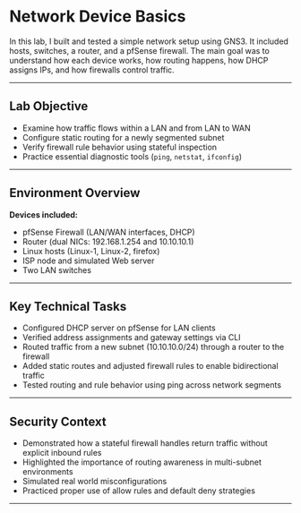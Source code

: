 # Network Device Basics 

In this lab, I built and tested a simple network setup using GNS3. It included hosts, switches, a router, and a pfSense firewall. The main goal was to understand how each device works, how routing happens, how DHCP assigns IPs, and how firewalls control traffic.

---

## Lab Objective

- Examine how traffic flows within a LAN and from LAN to WAN
- Configure static routing for a newly segmented subnet
- Verify firewall rule behavior using stateful inspection
- Practice essential diagnostic tools (`ping`, `netstat`, `ifconfig`)

---

## Environment Overview

**Devices included:**
- pfSense Firewall (LAN/WAN interfaces, DHCP)
- Router (dual NICs: 192.168.1.254 and 10.10.10.1)
- Linux hosts (Linux-1, Linux-2, firefox)
- ISP node and simulated Web server
- Two LAN switches

---

## Key Technical Tasks

- Configured DHCP server on pfSense for LAN clients
- Verified address assignments and gateway settings via CLI
- Routed traffic from a new subnet (10.10.10.0/24) through a router to the firewall
- Added static routes and adjusted firewall rules to enable bidirectional traffic
- Tested routing and rule behavior using ping across network segments

---

## Security Context

- Demonstrated how a stateful firewall handles return traffic without explicit inbound rules
- Highlighted the importance of routing awareness in multi-subnet environments
- Simulated real world misconfigurations 
- Practiced proper use of allow rules and default deny strategies

---
